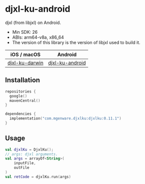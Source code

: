 # djxl-ku-android

djxl (from libjxl) on Android.

- Min SDK: 26
- ABIs: arm64-v8a, x86_64
- The version of this library is the version of libjxl used to build it.

| iOS / macOS                                                  | Android                                                        |
|--------------------------------------------------------------|----------------------------------------------------------------|
| [djxl-ku-darwin](https://github.com/mgenware/djxl-ku-darwin) | [djxl-ku-android](https://github.com/mgenware/djxl-ku-android) |

## Installation

```kotlin
repositories {
  google()
  mavenCentral()
}

dependencies {
  implementation("com.mgenware.djxlku:djxlku:0.11.1")
}
```

## Usage

```kotlin
val djxlKu = DjxlKu();
// args: djxl arguments.
val args = arrayOf<String>(
    inputFile,
    outFile
)
val retCode = djxlKu.run(args)
```
